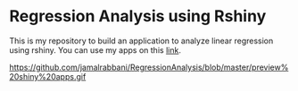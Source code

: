 # Regression Analysis using Rshiny
This is my repository to build an application to analyze linear regression using rshiny. You can use my apps on this [link](https://jamalrabbani.shinyapps.io/RegressionAnalysis/).

https://github.com/jamalrabbani/RegressionAnalysis/blob/master/preview%20shiny%20apps.gif
